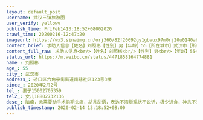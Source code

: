 ```yaml
---
layout: default_post
username: 武汉三镇旅游圈
user_verify: yellowv
publish_time: FriFeb1413:18:52+08002020
crawl_time: 20200216-12:47:20
imageurl: https://wx3.sinaimg.cn/orj360/82f20692gy1gbvux97m0rj20u0140abq.jpg,https://wx3.sinaimg.cn/orj360/82f20692gy1gbvux9a0b9j20u0140q6y.jpg,https://wx3.sinaimg.cn/orj360/82f20692gy1gbvux98ca3j20u0140425.jpg,https://wx3.sinaimg.cn/orj360/82f20692gy1gbvux9c7dmj20u0140tco.jpg
content_brief: 求助人信息【姓名】刘照彬【性别】男【年龄】55【所在城市】武汉市【所在小区、社区】硚口区 六角亭街街道 南巷社区123号 3楼【患病时间】2020年2月2号【联系方式】妻子：15002705359【其他紧急联系人】女儿:18802732136【病情描述】脑瘤，急需要动手术前期：头痛，胡言乱语，表达不清晰现 ...全文
content_full_raw: 求助人信息<br/>【姓名】刘照彬<br/>【性别】男<br/>【年龄】55<br/>【所在城市】武汉市<br/>【所在小区、社区】硚口区六角亭街街道南巷社区123号3楼<br/>【患病时间】2020年2月2号<br/>【联系方式】妻子：15002705359<br/>【其他紧急联系人】女儿:18802732136<br/>【病情描述】脑瘤，急需要动手术<br/>前期：头痛，胡言乱语，表达不清晰<br/>现状：不说话，极少进食，神志不清，浑身没劲，握不住筷子，大小便不能自己解决
status_url: https://m.weibo.cn/status/4471858164774881
name_: 刘照彬
age_: 55
city_: 武汉市
address_: 硚口区六角亭街街道南巷社区123号3楼
since_: 2020年2月2号
tel_: 妻子15002705359
tel2_: 女儿18802732136
desc_: 脑瘤，急需要动手术前期头痛，胡言乱语，表达不清晰现状不说话，极少进食，神志不清，浑身没劲，握不住筷子，大小便不能自己解决
publish_timestamp: 2020-02-14 13:18:52+08:00
---
```

